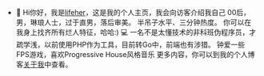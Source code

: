 - 👋 Hi你好，我是[lifeher](https://lifeher.cn/)，这是我的个人主页，我会向访客介绍我自己
00后，男，琳琅人士，过于直男，落后审美。
半吊子水平、三分钟热度。
你可以在我身上找齐所有烂人特征，哈哈:)
💻 一名不是太懂技术的非科班伪程序员，才疏学浅，以前使用PHP作为工具，目前转Go中，前端也有涉猎。
钟爱一些FPS游戏，喜欢Progressive House风格音乐
更多内容，你可以到我的个人博客[关于我](https://lifeher.cn/?page_id=124)中查看。
